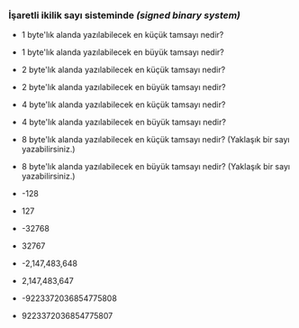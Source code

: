 ### İşaretli ikilik sayı sisteminde *(signed binary system)*
 
* 1 byte'lık alanda yazılabilecek en küçük tamsayı nedir? 
* 1 byte'lık alanda yazılabilecek en büyük tamsayı nedir?
* 2 byte'lık alanda yazılabilecek en küçük tamsayı nedir?
* 2 byte'lık alanda yazılabilecek en büyük tamsayı nedir?
* 4 byte'lık alanda yazılabilecek en küçük tamsayı nedir?
* 4 byte'lık alanda yazılabilecek en büyük tamsayı nedir?
* 8 byte'lık alanda yazılabilecek en küçük tamsayı nedir? (Yaklaşık bir sayı yazabilirsiniz.)
* 8 byte'lık alanda yazılabilecek en büyük tamsayı nedir? (Yaklaşık bir sayı yazabilirsiniz.)

* -128 
*  127
* -32768
*  32767
* -2,147,483,648
*  2,147,483,647
* -9223372036854775808
*  9223372036854775807
